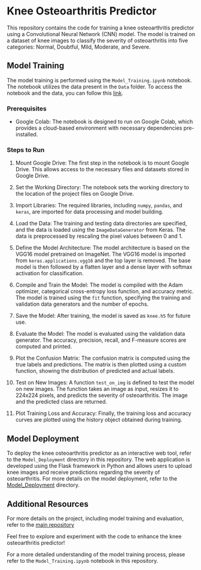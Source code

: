 
# Knee Osteoarthritis Predictor

This repository contains the code for training a knee osteoarthritis predictor using a Convolutional Neural Network (CNN) model. The model is trained on a dataset of knee images to classify the severity of osteoarthritis into five categories: Normal, Doubtful, Mild, Moderate, and Severe.

## Model Training

The model training is performed using the `Model_Training.ipynb` notebook. The notebook utilizes the data present in the `Data` folder. To access the notebook and the data, you can follow this [link](https://github.com/jithendra-varma/Knee_Osteoarthritis_Predictor/tree/main/Model_Training).

### Prerequisites

- Google Colab: The notebook is designed to run on Google Colab, which provides a cloud-based environment with necessary dependencies pre-installed.

### Steps to Run

1. Mount Google Drive: The first step in the notebook is to mount Google Drive. This allows access to the necessary files and datasets stored in Google Drive.

2. Set the Working Directory: The notebook sets the working directory to the location of the project files on Google Drive.

3. Import Libraries: The required libraries, including `numpy`, `pandas`, and `keras`, are imported for data processing and model building.

4. Load the Data: The training and testing data directories are specified, and the data is loaded using the `ImageDataGenerator` from Keras. The data is preprocessed by rescaling the pixel values between 0 and 1.

5. Define the Model Architecture: The model architecture is based on the VGG16 model pretrained on ImageNet. The VGG16 model is imported from `keras.applications.vgg16` and the top layer is removed. The base model is then followed by a flatten layer and a dense layer with softmax activation for classification.

6. Compile and Train the Model: The model is compiled with the Adam optimizer, categorical cross-entropy loss function, and accuracy metric. The model is trained using the `fit` function, specifying the training and validation data generators and the number of epochs.

7. Save the Model: After training, the model is saved as `knee.h5` for future use.

8. Evaluate the Model: The model is evaluated using the validation data generator. The accuracy, precision, recall, and F-measure scores are computed and printed.

9. Plot the Confusion Matrix: The confusion matrix is computed using the true labels and predictions. The matrix is then plotted using a custom function, showing the distribution of predicted and actual labels.

10. Test on New Images: A function `test_on_img` is defined to test the model on new images. The function takes an image as input, resizes it to 224x224 pixels, and predicts the severity of osteoarthritis. The image and the predicted class are returned.

11. Plot Training Loss and Accuracy: Finally, the training loss and accuracy curves are plotted using the history object obtained during training.

## Model Deployment

To deploy the knee osteoarthritis predictor as an interactive web tool, refer to the `Model_Deployment` directory in this repository. The web application is developed using the Flask framework in Python and allows users to upload knee images and receive predictions regarding the severity of osteoarthritis. For more details on the model deployment, refer to the [Model_Deployment](https://github.com/jithendra-varma/Knee_Osteoarthritis_Predictor/tree/main/Model_Deployment) directory.

## Additional Resources

For more details on the project, including model training and evaluation, refer to the [main repository](https://github.com/jithendra-varma/Knee_Osteoarthritis_Predictor)

Feel free to explore and experiment with the code to enhance the knee osteoarthritis predictor!

For a more detailed understanding of the model training process, please refer to the `Model_Training.ipynb` notebook in this repository.
